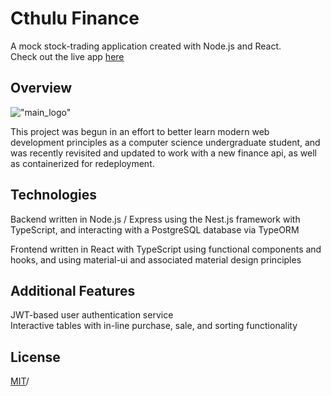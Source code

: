 # Cthulu Finance

A mock stock-trading application created with Node.js and React.  
Check out the live app [here](https://finance.msupial.net)

## Overview
!["main_logo"](https://i.imgur.com/djEmfs4.gif)

This project was begun in an effort to better learn modern web development 
principles as a computer science undergraduate student, and was recently revisited
and updated to work with a new finance api, as well as containerized for redeployment.  

## Technologies

Backend written in Node.js / Express using the Nest.js framework with 
TypeScript, and interacting with a PostgreSQL database via TypeORM

Frontend written in React with TypeScript using functional components and
 hooks, and using material-ui and associated material design principles

## Additional Features
JWT-based user authentication service\
Interactive tables with in-line purchase, sale, and sorting functionality

## License
[MIT](https://choosealicense.com/licenses/mit/)/
